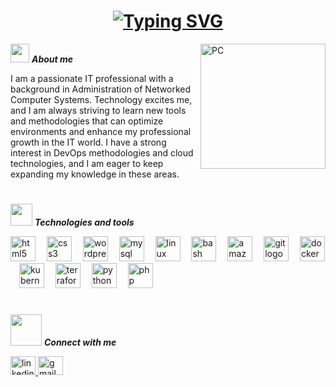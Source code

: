 <h1 align="center"><a href="https://git.io/typing-svg"><img src="https://readme-typing-svg.demolab.com?font=Courier+Prime&size=40&pause=1000&color=F7F7F7&center=true&width=800&height=60&lines=Hello+World!+I'm+Miriam+Ruiz" alt="Typing SVG" /></a></h1>
<!--  -->
<img align="right" width=200px alt="PC" src="https://media4.giphy.com/media/v1.Y2lkPTc5MGI3NjExMTFybnZsazV6a2lwMDdwdWp6OG12eGw5NHVtMXpwZmN5cXR2aWozNSZlcD12MV9pbnRlcm5hbF9naWZfYnlfaWQmY3Q9Zw/citBl9yPwnUOs/giphy.webp" />

<img src="https://media.giphy.com/media/ObNTw8Uzwy6KQ/giphy.gif" width="30px">&nbsp;***About me***

I am a passionate IT professional with a background in Administration of Networked Computer Systems. Technology excites me, and I am always striving to learn new tools and methodologies that can optimize environments and enhance my professional growth in the IT world. I have a strong interest in DevOps methodologies and cloud technologies, and I am eager to keep expanding my knowledge in these areas.

<h1></h1>

<img src="https://media2.giphy.com/media/v1.Y2lkPTc5MGI3NjExaGxlaGllYXptYXRiYm1jMDlibTZpMnpybnVidmlkeDJyZzh0ZzZ6aCZlcD12MV9pbnRlcm5hbF9naWZfYnlfaWQmY3Q9cw/l378yjDKofRszKaAw/giphy.webp" width="35px">&nbsp;***Technologies and tools***

<div align="left">
  <img src="https://cdn.jsdelivr.net/gh/devicons/devicon/icons/html5/html5-original.svg" height="40" alt="html5 logo"  />
  <img width="10" />
  <img src="https://cdn.jsdelivr.net/gh/devicons/devicon/icons/css3/css3-original.svg" height="40" alt="css3 logo"  />
  <img width="10" />
  <img src="https://cdn.simpleicons.org/wordpress/21759B" height="40" alt="wordpress logo"  />
  <img width="10" />
  <img src="https://cdn.jsdelivr.net/gh/devicons/devicon/icons/mysql/mysql-original.svg" height="40" alt="mysql logo"  />
  <img width="10" />
  <img src="https://cdn.simpleicons.org/linux/FCC624" height="40" alt="linux logo"  />
  <img width="10" />
  <img src="https://cdn.jsdelivr.net/gh/devicons/devicon/icons/bash/bash-original.svg" height="40" alt="bash logo"  />
  <img width="10" />
  <img src="https://cdn.jsdelivr.net/gh/devicons/devicon/icons/amazonwebservices/amazonwebservices-original-wordmark.svg" height="40" alt="amazonwebservices logo"  />
  <img width="10" />
  <img src="https://cdn.jsdelivr.net/gh/devicons/devicon/icons/git/git-original.svg" height="40" alt="git logo"  />
  <img width="10" />
  <img src="https://cdn.simpleicons.org/docker/2496ED" height="40" alt="docker logo"  />
  <img width="10" />
  <img src="https://cdn.jsdelivr.net/gh/devicons/devicon/icons/kubernetes/kubernetes-plain.svg" height="40" alt="kubernetes logo"  />
  <img width="10" />
  <img src="https://cdn.jsdelivr.net/gh/devicons/devicon/icons/terraform/terraform-original.svg" height="40" alt="terraform logo"  />
  <img width="10" />
  <img src="https://cdn.jsdelivr.net/gh/devicons/devicon/icons/python/python-original.svg" height="40" alt="python logo"  />
  <img width="10" />
  <img src="https://cdn.jsdelivr.net/gh/devicons/devicon/icons/php/php-original.svg" height="40" alt="php logo"  />
</div>

###

<h1></h1>

<img src="https://media4.giphy.com/media/v1.Y2lkPTc5MGI3NjExd295b2FqbzE4bDYzdGF5Nmo3YmFuN2xlamVucXVkZGF1dTJ5cXlwbiZlcD12MV9pbnRlcm5hbF9naWZfYnlfaWQmY3Q9cw/PZJ3gX1JFjjfRK7MZl/giphy.webp" width="50px">&nbsp;***Connect with me***

<div align="left">
  <a href="www.linkedin.com/in/miriam-ruiz-9000532a1" target="_blank">
    <img src="https://raw.githubusercontent.com/maurodesouza/profile-readme-generator/master/src/assets/icons/social/linkedin/default.svg" width="40" height="30" alt="linkedin logo"  />
  </a>
  <a href="miriamruiz142@gmail.com" target="_blank">
    <img src="https://raw.githubusercontent.com/maurodesouza/profile-readme-generator/master/src/assets/icons/social/gmail/default.svg" width="40" height="30" alt="gmail logo"  />
  </a>
</div>

<!---
miriamruiz2/miriamruiz2 is a ✨ special ✨ repository because its `README.md` (this file) appears on your GitHub profile.
You can click the Preview link to take a look at your changes.
--->
